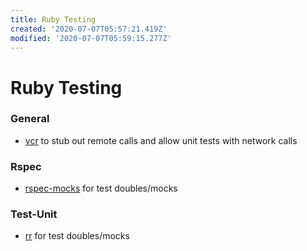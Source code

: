 ```yaml
---
title: Ruby Testing
created: '2020-07-07T05:57:21.419Z'
modified: '2020-07-07T05:59:15.277Z'
---
```


# Ruby Testing

### General

- [vcr](https://github.com/vcr/vcr) to stub out remote calls and allow unit tests with network calls

### Rspec

- [rspec-mocks](https://github.com/rspec/rspec-mocks) for test doubles/mocks

### Test-Unit

- [rr](https://github.com/rr/rr) for test doubles/mocks


